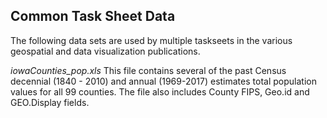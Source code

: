 <h2>Common Task Sheet Data</h2>
The following data sets are used by multiple taskseets in the various geospatial and data visualization publications.

*iowaCounties_pop.xls*
This file contains several of the past Census decennial (1840 - 2010) and annual (1969-2017) estimates total population values for all 99 counties. The file also includes County FIPS, Geo.id and GEO.Display fields. 
